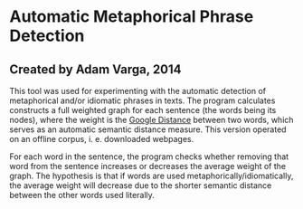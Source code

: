 # Automatic Metaphorical Phrase Detection
## Created by Adam Varga, 2014

This tool was used for experimenting with the automatic detection of metaphorical and/or idiomatic phrases in texts. The program calculates constructs a
full weighted graph for each sentence (the words being its nodes), where the weight is the [Google Distance](https://en.wikipedia.org/wiki/Normalized_Google_distance)
between two words, which serves as an automatic semantic distance measure. This version operated on an offline corpus, i. e. downloaded webpages.

For each word in the sentence, the program checks whether removing that word from the sentence increases or decreases the average weight of the graph. 
The hypothesis is that if words are used metaphorically/idiomatically, the average weight will decrease due to the shorter semantic distance between the other
words used literally. 